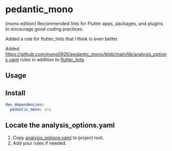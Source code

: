 # pedantic_mono

[mono edition] Recommended lints for Flutter apps, packages, and plugins to encourage good coding practices.

Added a rule for flutter_lints that I think is even better.

Added https://github.com/mono0926/pedantic_mono/blob/main/lib/analysis_options.yaml rules in addition to [flutter_lints](https://pub.dev/packages/flutter_lints).

## Usage

## Install

```yaml
dev_dependencies:
  pedantic_mono: any
```

## Locate the analysis_options.yaml

1. Copy [analysis_options.yaml](https://github.com/mono0926/pedantic_mono/blob/master/example/analysis_options.yaml) to project root.
2. Add your rules if needed.